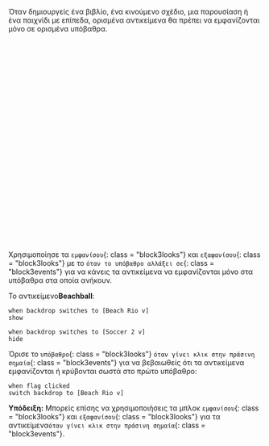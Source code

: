 Όταν δημιουργείς ένα βιβλίο, ένα κινούμενο σχέδιο, μια παρουσίαση ή ένα παιχνίδι με επίπεδα, ορισμένα αντικείμενα θα πρέπει να εμφανίζονται μόνο σε ορισμένα υπόβαθρα.
<div class="scratch-preview" style="margin-left: 15px;">
  <iframe allowtransparency="true" width="485" height="402" src="" frameborder="0"></iframe>
</div>

Χρησιμοποίησε τα `εμφανίσου`{: class = "block3looks"} και `εξαφανίσου`{: class = "block3looks"} με το `όταν το υπόβαθρο αλλάξει σε`{: class = "block3events"} για να κάνεις τα αντικείμενα να εμφανίζονται μόνο στα υπόβαθρα στα οποία ανήκουν.

Το αντικείμενο**Beachball**:
```blocks3
when backdrop switches to [Beach Rio v]
show

when backdrop switches to [Soccer 2 v]
hide
```

Όρισε το `υπόβαθρο`{: class = "block3looks"} `όταν γίνει κλικ στην πράσινη σημαία`{: class = "block3events"} για να βεβαιωθείς ότι τα αντικείμενα εμφανίζονται ή κρύβονται σωστά στο πρώτο υπόβαθρο:

```blocks3
when flag clicked
switch backdrop to [Beach Rio v]
```

**Υπόδειξη:** Μπορείς επίσης να χρησιμοποιήσεις τα μπλοκ `εμφανίσου`{: class = "block3looks"} και `εξαφανίσου`{: class = "block3looks"} για τα αντικείμενα`όταν γίνει κλικ στην πράσινη σημαία`{: class = "block3events"}.

